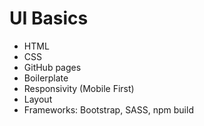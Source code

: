 # UI Basics

- HTML
- CSS
- GitHub pages
- Boilerplate
- Responsivity (Mobile First)
- Layout
- Frameworks: Bootstrap, SASS, npm build

